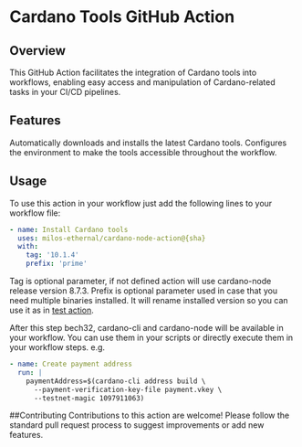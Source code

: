 # Cardano Tools GitHub Action

## Overview
This GitHub Action facilitates the integration of Cardano tools into workflows, enabling easy access and manipulation of Cardano-related tasks in your CI/CD pipelines.

## Features
Automatically downloads and installs the latest Cardano tools.
Configures the environment to make the tools accessible throughout the workflow.

## Usage
To use this action in your workflow just add the following lines to your workflow file:

```yaml
- name: Install Cardano tools
  uses: milos-ethernal/cardano-node-action@{sha}
  with:
    tag: '10.1.4'
    prefix: 'prime'
```

Tag is optional parameter, if not defined action will use cardano-node release version 8.7.3.
Prefix is optional parameter used in case that you need multiple binaries installed. It will rename installed version so you can use it as in [test action](.github/workflows/test-action.yaml).

After this step bech32, cardano-cli and cardano-node will be available in your workflow.
You can use them in your scripts or directly execute them in your workflow steps.
e.g.
```yaml
- name: Create payment address
  run: |
    paymentAddress=$(cardano-cli address build \
      --payment-verification-key-file payment.vkey \
      --testnet-magic 1097911063)
```

##Contributing
Contributions to this action are welcome! Please follow the standard pull request process to suggest improvements or add new features.